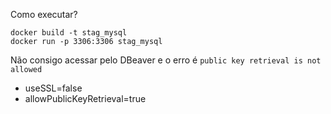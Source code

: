 Como executar?
```
docker build -t stag_mysql
docker run -p 3306:3306 stag_mysql
```

Não consigo acessar pelo DBeaver e o erro é `public key retrieval is not allowed`
- useSSL=false
- allowPublicKeyRetrieval=true
